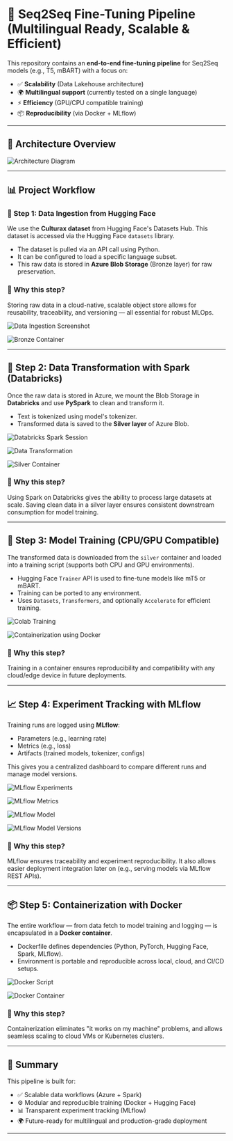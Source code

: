 # 🚀 Seq2Seq Fine-Tuning Pipeline (Multilingual Ready, Scalable & Efficient)

This repository contains an **end-to-end fine-tuning pipeline** for Seq2Seq models (e.g., T5, mBART) with a focus on:
- ✅ **Scalability** (Data Lakehouse architecture)
- 🌍 **Multilingual support** (currently tested on a single language)
- ⚡ **Efficiency** (GPU/CPU compatible training)
- 📦 **Reproducibility** (via Docker + MLflow)

---

## 📌 Architecture Overview

![Architecture Diagram](https://your-image-link.com/architecture.png)

---

## 📊 Project Workflow

### 🏁 Step 1: Data Ingestion from Hugging Face

We use the **Culturax dataset** from Hugging Face's Datasets Hub. This dataset is accessed via the Hugging Face `datasets` library.

- The dataset is pulled via an API call using Python.
- It can be configured to load a specific language subset.
- This raw data is stored in **Azure Blob Storage** (Bronze layer) for raw preservation.

### 🔗 Why this step?
Storing raw data in a cloud-native, scalable object store allows for reusability, traceability, and versioning — all essential for robust MLOps.

![Data Ingestion Screenshot](./media/data-ingestion-script.png)

![Bronze Container](./media/azure-bronze.png)

---

## 🔧 Step 2: Data Transformation with Spark (Databricks)

Once the raw data is stored in Azure, we mount the Blob Storage in **Databricks** and use **PySpark** to clean and transform it.

- Text is tokenized using model's tokenizer.
- Transformed data is saved to the **Silver layer** of Azure Blob.

![Databricks Spark Session](./media/databricks_start_session.png)

![Data Transformation](./media/databricks_map_partitions.png)

![Silver Container](./media/azure-silver.png)

### 🔗 Why this step?
Using Spark on Databricks gives the ability to process large datasets at scale. Saving clean data in a silver layer ensures consistent downstream consumption for model training.

---

## 🧠 Step 3: Model Training (CPU/GPU Compatible)

The transformed data is downloaded from the `silver` container and loaded into a training script (supports both CPU and GPU environments).

- Hugging Face `Trainer` API is used to fine-tune models like mT5 or mBART.
- Training can be ported to any environment.
- Uses `Datasets`, `Transformers`, and optionally `Accelerate` for efficient training.

![Colab Training](./media/train-logs-terminal.png)

![Containerization using Docker](./media/Docker-script.png)

### 🔗 Why this step?
Training in a container ensures reproducibility and compatibility with any cloud/edge device in future deployments.

---

## 📈 Step 4: Experiment Tracking with MLflow

Training runs are logged using **MLflow**:
- Parameters (e.g., learning rate)
- Metrics (e.g., loss)
- Artifacts (trained models, tokenizer, configs)

This gives you a centralized dashboard to compare different runs and manage model versions.

![MLflow Experiments](./media/mlflow-experiment.png)

![MLflow Metrics](./media/mlflow-model-metrics.png)

![MLflow Model](./media/mlflow-registered-model.png)

![MLflow Model Versions](./media/mlflow-model-versions.png)

### 🔗 Why this step?
MLflow ensures traceability and experiment reproducibility. It also allows easier deployment integration later on (e.g., serving models via MLflow REST APIs).

---

## 📦 Step 5: Containerization with Docker

The entire workflow — from data fetch to model training and logging — is encapsulated in a **Docker container**.

- Dockerfile defines dependencies (Python, PyTorch, Hugging Face, Spark, MLflow).
- Environment is portable and reproducible across local, cloud, and CI/CD setups.

![Docker Script](./media/Docker-script.png)

![Docker Container](./media/Docker-container.png)

### 🔗 Why this step?
Containerization eliminates "it works on my machine" problems, and allows seamless scaling to cloud VMs or Kubernetes clusters.

---

## 🙌 Summary

This pipeline is built for:
- ✅ Scalable data workflows (Azure + Spark)
- ⚙️ Modular and reproducible training (Docker + Hugging Face)
- 📊 Transparent experiment tracking (MLflow)
- 🌍 Future-ready for multilingual and production-grade deployment

---
